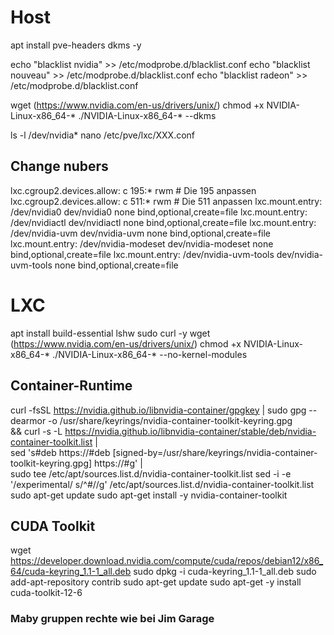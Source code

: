 # Host
apt install pve-headers dkms -y

echo "blacklist nvidia" >> /etc/modprobe.d/blacklist.conf
echo "blacklist nouveau" >> /etc/modprobe.d/blacklist.conf
echo "blacklist radeon" >> /etc/modprobe.d/blacklist.conf

wget (https://www.nvidia.com/en-us/drivers/unix/)
chmod +x NVIDIA-Linux-x86_64-*
./NVIDIA-Linux-x86_64-* --dkms

ls -l /dev/nvidia*
nano /etc/pve/lxc/XXX.conf

## Change nubers
lxc.cgroup2.devices.allow: c 195:* rwm # Die 195 anpassen
lxc.cgroup2.devices.allow: c 511:* rwm # Die 511 anpassen
lxc.mount.entry: /dev/nvidia0 dev/nvidia0 none bind,optional,create=file
lxc.mount.entry: /dev/nvidiactl dev/nvidiactl none bind,optional,create=file
lxc.mount.entry: /dev/nvidia-uvm dev/nvidia-uvm none bind,optional,create=file
lxc.mount.entry: /dev/nvidia-modeset dev/nvidia-modeset none bind,optional,create=file
lxc.mount.entry: /dev/nvidia-uvm-tools dev/nvidia-uvm-tools none bind,optional,create=file

# LXC
apt install build-essential lshw sudo curl -y
wget (https://www.nvidia.com/en-us/drivers/unix/)
chmod +x NVIDIA-Linux-x86_64-*
./NVIDIA-Linux-x86_64-* --no-kernel-modules 

## Container-Runtime
curl -fsSL https://nvidia.github.io/libnvidia-container/gpgkey | sudo gpg --dearmor -o /usr/share/keyrings/nvidia-container-toolkit-keyring.gpg \
  && curl -s -L https://nvidia.github.io/libnvidia-container/stable/deb/nvidia-container-toolkit.list | \
    sed 's#deb https://#deb [signed-by=/usr/share/keyrings/nvidia-container-toolkit-keyring.gpg] https://#g' | \
    sudo tee /etc/apt/sources.list.d/nvidia-container-toolkit.list
sed -i -e '/experimental/ s/^#//g' /etc/apt/sources.list.d/nvidia-container-toolkit.list
sudo apt-get update
sudo apt-get install -y nvidia-container-toolkit

## CUDA Toolkit
wget https://developer.download.nvidia.com/compute/cuda/repos/debian12/x86_64/cuda-keyring_1.1-1_all.deb
sudo dpkg -i cuda-keyring_1.1-1_all.deb
sudo add-apt-repository contrib
sudo apt-get update
sudo apt-get -y install cuda-toolkit-12-6


### Maby gruppen rechte wie bei Jim Garage
